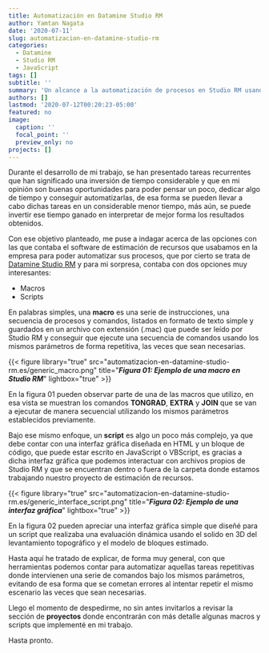 ```yaml
---
title: Automatización en Datamine Studio RM
author: Yamtan Nagata
date: '2020-07-11'
slug: automatizacion-en-datamine-studio-rm
categories:
  - Datamine
  - Studio RM
  - JavaScript
tags: []
subtitle: ''
summary: 'Un alcance a la automatización de procesos en Studio RM usando Macros y Scripts'
authors: []
lastmod: '2020-07-12T00:20:23-05:00'
featured: no
image:
  caption: ''
  focal_point: ''
  preview_only: no
projects: []
---
```


Durante el desarrollo de mi trabajo, se han presentado tareas recurrentes que han significado una inversión de tiempo considerable y que en mi opinión son buenas oportunidades para poder pensar un poco, dedicar algo de tiempo y conseguir automatizarlas, de esa forma se pueden llevar a cabo dichas tareas en un considerable menor tiempo, más aún, se puede invertir ese tiempo ganado en interpretar de mejor forma los resultados obtenidos.

Con ese objetivo planteado, me puse a indagar acerca de las opciones con las que contaba el software de estimación de recursos que usabamos en la empresa para poder automatizar sus procesos, que por cierto se trata de [Datamine Studio RM](https://www.dataminesoftware.com/es/solutions/studio-rm-recursos-y-reservas/) y para mi sorpresa, contaba con dos opciones muy interesantes:

* Macros
* Scripts

En palabras simples, una **macro** es una serie de instrucciones, una secuencia de procesos y comandos, listados en formato de texto simple y guardados en un archivo con extensión (.mac) que puede ser leído por Studio RM y conseguir que ejecute una secuencia de comandos usando los mismos parámetros de forma repetitiva, las veces que sean necesarias.

{{< figure library="true" src="automatizacion-en-datamine-studio-rm.es/generic_macro.png" title="**_Figura 01: Ejemplo de una macro en Studio RM_**" lightbox="true" >}}

En la figura 01 pueden observar parte de una de las macros que utilizo, en esa vista se muestran los comandos **TONGRAD**, **EXTRA** y **JOIN** que se van a ejecutar de manera secuencial utilizando los mismos parámetros establecidos previamente.

Bajo ese mismo enfoque, un **script** es algo un poco más complejo, ya que debe contar con una interfaz gráfica diseñada en HTML y un bloque de código, que puede estar escrito en JavaScript o VBScript, es gracias a dicha interfaz gráfica que podemos interactuar con archivos propios de Studio RM y que se encuentran dentro o fuera de la carpeta donde estamos trabajando nuestro proyecto de estimación de recursos.

{{< figure library="true" src="automatizacion-en-datamine-studio-rm.es/generic_interface_script.png" title="**_Figura 02: Ejemplo de una interfaz gráfica_**" lightbox="true" >}}

En la figura 02 pueden apreciar una interfaz gráfica simple que diseñé para un script que realizaba una evaluación dinámica usando el solido en 3D del levantamiento topográfico y el modelo de bloques estimado.

Hasta aquí he tratado de explicar, de forma muy general, con que herramientas podemos contar para automatizar aquellas tareas repetitivas donde intervienen una serie de comandos bajo los mismos parámetros, evitando de esa forma que se cometan errores al intentar repetir el mismo escenario las veces que sean necesarias.

Llego el momento de despedirme, no sin antes invitarlos a revisar la sección de **proyectos** donde encontrarán con más detalle algunas macros y scripts que implementé en mi trabajo.

Hasta pronto.
